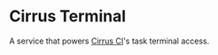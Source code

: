 # Cirrus Terminal

A service that powers [Cirrus CI](https://cirrus-ci.org/)'s task terminal access.
